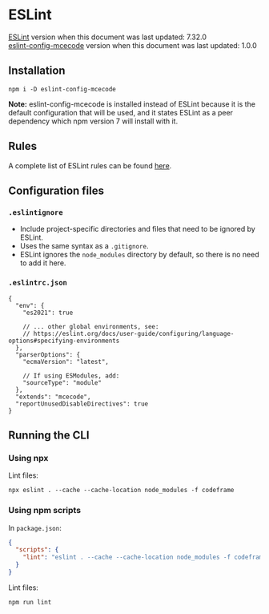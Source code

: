 # ESLint

[ESLint](https://eslint.org) version when this document was last updated: 7.32.0 \
[eslint-config-mcecode](https://github.com/mcecode/eslint-config-mcecode) version when this document was last updated: 1.0.0

## Installation

```console
npm i -D eslint-config-mcecode
```

**Note:** eslint-config-mcecode is installed instead of ESLint because it is the default configuration that will be used, and it states ESLint as a peer dependency which npm version 7 will install with it.

## Rules

A complete list of ESLint rules can be found [here](https://eslint.org/docs/rules).

## Configuration files

### `.eslintignore`

- Include project-specific directories and files that need to be ignored by ESLint.
- Uses the same syntax as a `.gitignore`.
- ESLint ignores the `node_modules` directory by default, so there is no need to add it here.

### `.eslintrc.json`

```jsonc
{
  "env": {
    "es2021": true

    // ... other global environments, see:
    // https://eslint.org/docs/user-guide/configuring/language-options#specifying-environments
  },
  "parserOptions": {
    "ecmaVersion": "latest",

    // If using ESModules, add:
    "sourceType": "module"
  },
  "extends": "mcecode",
  "reportUnusedDisableDirectives": true
}
```

## Running the CLI

### Using npx

Lint files:

```console
npx eslint . --cache --cache-location node_modules -f codeframe
```

### Using npm scripts

In `package.json`:

```json
{
  "scripts": {
    "lint": "eslint . --cache --cache-location node_modules -f codeframe"
  }
}
```

Lint files:

```console
npm run lint
```
